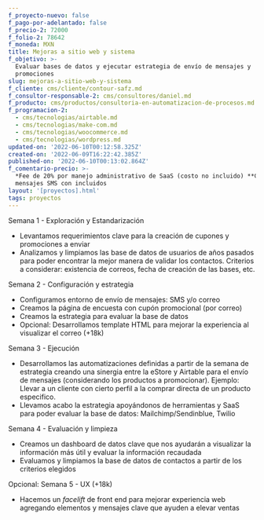 ```yaml
---
f_proyecto-nuevo: false
f_pago-por-adelantado: false
f_precio-2: 72000
f_folio-2: 78642
f_moneda: MXN
title: Mejoras a sitio web y sistema
f_objetivo: >-
  Evaluar bases de datos y ejecutar estrategia de envío de mensajes y
  promociones
slug: mejoras-a-sitio-web-y-sistema
f_cliente: cms/cliente/contour-safz.md
f_consultor-responsable-2: cms/consultores/daniel.md
f_producto: cms/productos/consultoria-en-automatizacion-de-procesos.md
f_programacion-2:
  - cms/tecnologias/airtable.md
  - cms/tecnologias/make-com.md
  - cms/tecnologias/woocommerce.md
  - cms/tecnologias/wordpress.md
updated-on: '2022-06-10T00:12:58.325Z'
created-on: '2022-06-09T16:22:42.385Z'
published-on: '2022-06-10T00:13:02.864Z'
f_comentario-precio: >-
  *Fee de 20% por manejo administrativo de SaaS (costo no incluido) **Costo de
  mensajes SMS con incluidos
layout: '[proyectos].html'
tags: proyectos
---
```


Semana 1 - Exploración y Estandarización

*   Levantamos requerimientos clave para la creación de cupones y promociones a enviar
*   Analizamos y limpiamos las base de datos de usuarios de años pasados para poder encontrar la mejor manera de validar los contactos. Criterios a considerar: existencia de correos, fecha de creación de las bases, etc.

Semana 2 - Configuración y estrategia

*   Configuramos entorno de envío de mensajes: SMS y/o correo
*   Creamos la página de encuesta con cupón promocional (por correo)
*   Creamos la estrategia para evaluar la base de datos
*   Opcional: Desarrollamos template HTML para mejorar la experiencia al visualizar el correo (+18k)

Semana 3 - Ejecución

*   Desarrollamos las automatizaciones definidas a partir de la semana de estrategia creando una sinergia entre la eStore y Airtable para el envío de mensajes (considerando los productos a promocionar). Ejemplo: Llevar a un cliente con cierto perfil a la comprar directa de un producto especifico.
*   Llevamos acabo la estrategia apoyándonos de herramientas y SaaS para poder evaluar la base de datos: Mailchimp/Sendinblue, Twilio

Semana 4 - Evaluación y limpieza

*   Creamos un dashboard de datos clave que nos ayudarán a visualizar la información más útil y evaluar la información recaudada
*   Evaluamos y limpiamos la base de datos de contactos a partir de los criterios elegidos

Opcional: Semana 5 - UX (+18k)

*   Hacemos un _facelift_ de front end para mejorar experiencia web agregando elementos y mensajes clave que ayuden a elevar ventas

‍

